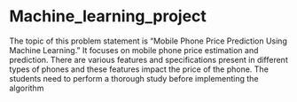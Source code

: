 # Machine_learning_project
The topic of this problem statement is “Mobile Phone Price Prediction Using
Machine Learning.” It focuses on mobile phone price estimation and prediction.
There are various features and specifications present in different types of phones
and these features impact the price of the phone. The students need to perform a
thorough study before implementing the algorithm
